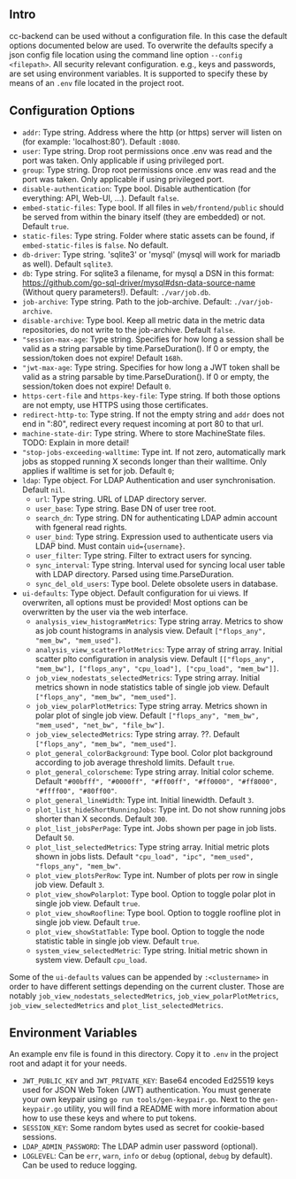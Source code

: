 ## Intro

cc-backend can be used without a configuration file. In this case the default
options documented below are used. To overwrite the defaults specify a json
config file location using the command line option `--config <filepath>`.
All security relevant configuration. e.g., keys and passwords, are set using environment variables. It is supported to specify these by means of an `.env` file located in the project root.

## Configuration Options

* `addr`: Type string.  Address where the http (or https) server will listen on (for example: 'localhost:80'). Default `:8080`.
* `user`: Type string. Drop root permissions once .env was read and the port was taken. Only applicable if using privileged port.
* `group`: Type string.  Drop root permissions once .env was read and the port was taken. Only applicable if using privileged port.
* `disable-authentication`: Type bool.  Disable authentication (for everything: API, Web-UI, ...). Default `false`.
* `embed-static-files`: Type bool. If all files in `web/frontend/public` should be served from within the binary itself (they are embedded) or not. Default `true`.
* `static-files`: Type string. Folder where static assets can be found, if `embed-static-files` is `false`. No default.
* `db-driver`: Type string. 'sqlite3' or 'mysql' (mysql will work for mariadb as well). Default `sqlite3`.
* `db`: Type string. For sqlite3 a filename, for mysql a DSN in this format: https://github.com/go-sql-driver/mysql#dsn-data-source-name (Without query parameters!). Default: `./var/job.db`.
* `job-archive`: Type string. Path to the job-archive. Default: `./var/job-archive`.
* `disable-archive`: Type bool. Keep all metric data in the metric data repositories, do not write to the job-archive. Default `false`.
* `"session-max-age`: Type string. Specifies for how long a session shall be valid  as a string parsable by time.ParseDuration(). If 0 or empty, the session/token does not expire! Default `168h`.
* `"jwt-max-age`: Type string. Specifies for how long a JWT token shall be valid  as a string parsable by time.ParseDuration(). If 0 or empty, the session/token does not expire! Default `0`.
* `https-cert-file` and `https-key-file`: Type string. If both those options are not empty, use HTTPS using those certificates.
* `redirect-http-to`: Type string. If not the empty string and `addr` does not end in ":80", redirect every request incoming at port 80 to that url.
* `machine-state-dir`: Type string. Where to store MachineState files. TODO: Explain in more detail!
* `"stop-jobs-exceeding-walltime`: Type int. If not zero, automatically mark jobs as stopped running X seconds longer than their walltime. Only applies if walltime is set for job. Default `0`;
* `ldap`: Type object. For LDAP Authentication and user synchronisation. Default `nil`.
   - `url`: Type string.  URL of LDAP directory server.
   - `user_base`: Type string. Base DN of user tree root.
   - `search_dn`: Type string. DN for authenticating LDAP admin account with fgeneral read rights.
   - `user_bind`: Type string. Expression used to authenticate users via LDAP bind. Must contain `uid={username}`.
   - `user_filter`: Type string. Filter to extract users for syncing.
   - `sync_interval`: Type string. Interval used for syncing local user table with LDAP directory. Parsed using time.ParseDuration.
   - `sync_del_old_users`: Type bool. Delete obsolete users in database.
* `ui-defaults`: Type object. Default configuration for ui views. If overwriten, all options  must be provided! Most options can be overwritten by the user via the web interface.
   - `analysis_view_histogramMetrics`: Type string array. Metrics to show as job count histograms in analysis view. Default `["flops_any", "mem_bw", "mem_used"]`.
   - `analysis_view_scatterPlotMetrics`: Type array of string array. Initial scatter plto configuration in analysis view. Default `[["flops_any", "mem_bw"], ["flops_any", "cpu_load"], ["cpu_load", "mem_bw"]]`.
   - `job_view_nodestats_selectedMetrics`: Type string array. Initial metrics shown in node statistics table of single job view. Default `["flops_any", "mem_bw", "mem_used"]`.
   - `job_view_polarPlotMetrics`: Type string array. Metrics shown in polar plot of single job view. Default `["flops_any", "mem_bw", "mem_used", "net_bw", "file_bw"]`.
   - `job_view_selectedMetrics`: Type string array. ??. Default `["flops_any", "mem_bw", "mem_used"]`.
   - `plot_general_colorBackground`: Type bool. Color plot background according to job average threshold limits. Default `true`.
   - `plot_general_colorscheme`: Type string array. Initial color scheme. Default `"#00bfff", "#0000ff", "#ff00ff", "#ff0000", "#ff8000", "#ffff00", "#80ff00"`.
   - `plot_general_lineWidth`: Type int. Initial linewidth. Default `3`.
   - `plot_list_hideShortRunningJobs`: Type int. Do not show running jobs shorter than X seconds. Default `300`.
   - `plot_list_jobsPerPage`: Type int. Jobs shown per page in job lists. Default `50`.
   - `plot_list_selectedMetrics`: Type string array. Initial metric plots shown in jobs lists. Default `"cpu_load", "ipc", "mem_used", "flops_any", "mem_bw"`.
   - `plot_view_plotsPerRow`: Type int. Number of plots per row in single job view. Default `3`.
   - `plot_view_showPolarplot`: Type bool. Option to toggle polar plot in single job view. Default `true`.
   - `plot_view_showRoofline`: Type bool. Option to toggle roofline plot in single job view. Default `true`.
   - `plot_view_showStatTable`: Type bool. Option to toggle the node statistic table in single job view. Default `true`.
   - `system_view_selectedMetric`: Type string. Initial metric shown in system view. Default `cpu_load`.

Some of the `ui-defaults` values can be appended by `:<clustername>` in order to have different settings depending on the current cluster. Those are notably `job_view_nodestats_selectedMetrics`, `job_view_polarPlotMetrics`, `job_view_selectedMetrics` and `plot_list_selectedMetrics`.

## Environment Variables

An example env file is found in this directory. Copy it to `.env` in the project root and adapt it for your needs.

* `JWT_PUBLIC_KEY` and `JWT_PRIVATE_KEY`:  Base64 encoded Ed25519 keys used for JSON Web Token (JWT) authentication. You must generate your own keypair using `go run tools/gen-keypair.go`. Next to the `gen-keypair.go` utility, you will find a README with more information about how to use these keys and where to put tokens.
* `SESSION_KEY`: Some random bytes used as secret for cookie-based sessions.
* `LDAP_ADMIN_PASSWORD`: The LDAP admin user password (optional).
* `LOGLEVEL`: Can be `err`, `warn`, `info` or `debug` (optional, `debug` by default). Can be used to reduce logging.
